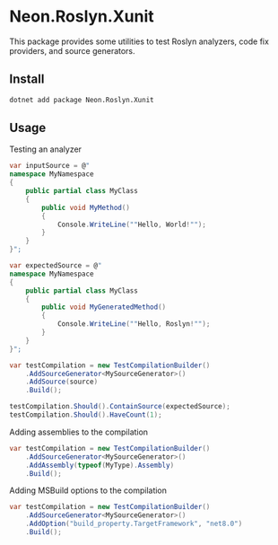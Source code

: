 # Neon.Roslyn.Xunit

This package provides some utilities to test Roslyn analyzers, code fix providers, and source generators.

## Install
```sh
dotnet add package Neon.Roslyn.Xunit
```

## Usage

Testing an analyzer
```csharp
var inputSource = @"
namespace MyNamespace
{
    public partial class MyClass
    {
        public void MyMethod()
        {
            Console.WriteLine(""Hello, World!"");
        }
    }
}";

var expectedSource = @"
namespace MyNamespace
{
    public partial class MyClass
    {
        public void MyGeneratedMethod()
        {
            Console.WriteLine(""Hello, Roslyn!"");
        }
    }
}";

var testCompilation = new TestCompilationBuilder()
    .AddSourceGenerator<MySourceGenerator>()
    .AddSource(source)
    .Build();

testCompilation.Should().ContainSource(expectedSource);
testCompilation.Should().HaveCount(1);
```

Adding assemblies to the compilation
```csharp
var testCompilation = new TestCompilationBuilder()
    .AddSourceGenerator<MySourceGenerator>()
    .AddAssembly(typeof(MyType).Assembly)
    .Build();
```

Adding MSBuild options to the compilation
```csharp
var testCompilation = new TestCompilationBuilder()
    .AddSourceGenerator<MySourceGenerator>()
    .AddOption("build_property.TargetFramework", "net8.0")
    .Build();
```